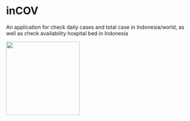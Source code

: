 # inCOV
 An application for check daily cases and total case in Indonesia/world, as well as check availability hospital bed in Indonesia
 
 
<img src="https://github.com/maulana2468/inCOV/blob/main/assets/images/1.png" width="200">
